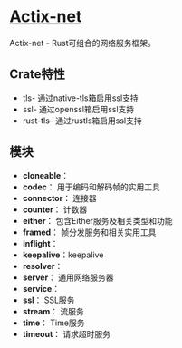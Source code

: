 # [Actix-net](https://actix.rs/actix-net/actix_net/)

Actix-net - Rust可组合的网络服务框架。

## Crate特性

- tls- 通过native-tls箱启用ssl支持
- ssl- 通过openssl箱启用ssl支持
- rust-tls- 通过rustls箱启用ssl支持

## 模块

- **cloneable**：
- **codec**： 用于编码和解码帧的实用工具
- **connector**： 连接器
- **counter**： 计数器
- **either**： 包含Either服务及相关类型和功能
- **framed**： 帧分发服务和相关实用工具
- **inflight**：
- **keepalive**：keepalive
- **resolver**：
- **server**： 通用网络服务器
- **service**：
- **ssl**：	SSL服务
- **stream**： 流服务
- **time**： Time服务
- **timeout**： 请求超时服务